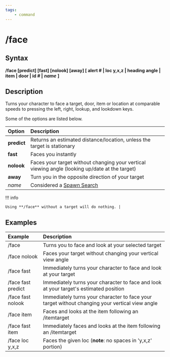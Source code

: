```yaml
---
tags:
    - command
---
```

# /face

## Syntax

**/face [predict\] \[fast\] \[nolook\] \[away\] \[ alert \# \| loc y,x,z \| heading angle \| item \| door \| id \# \|** _**name**_ **]**

## Description

Turns your character to face a target, door, item or location at comparable speeds to pressing the left, right, lookup, and lookdown keys.

Some of the options are listed below.

| Option | Description |
| :--- | :--- |
| **predict** | Returns an estimated distance/location, unless the target is stationary |
| **fast** | Faces you instantly |
| **nolook** | Faces your target without changing your vertical viewing angle (looking up/date at the target) |
| **away** | Turn you in the opposite direction of your target |
| _name_ | Considered a [Spawn Search](../../reference/general/spawn-search.md) |

!!! info

    Using **/face** without a target will do nothing. |

## Examples

| **Example** | **Description** |
| :--- | :--- |
| /face | Turns you to face and look at your selected target |
| /face nolook | Faces your target without changing your vertical view angle |
| /face fast | Immediately turns your character to face and look at your target |
| /face fast predict | Immediately turns your character to face and look at your target's estimated position |
| /face fast nolook | Immediately turns your character to face your target without changing your vertical view angle |
| /face item | Faces and looks at the item following an /itemtarget |
| /face fast item | Immediately faces and looks at the item following an /itemtarget |
| /face loc y,x,z | Faces the given loc (**note**: no spaces in 'y,x,z' portion) |
